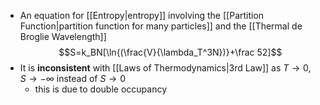 - An equation for [[Entropy|entropy]] involving the [[Partition Function|partition function for many particles]] and the [[Thermal de Broglie Wavelength]]
$$S=k_BN[\ln{(\frac{V}{\lambda_T^3N})}+\frac 52]$$
- It is **inconsistent** with [[Laws of Thermodynamics|3rd Law]] as $T\to 0, S\to -\infty$ instead of $S\to0$
	- this is due to double occupancy